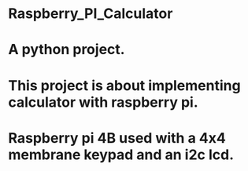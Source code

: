 # Raspberry_PI_Calculator
# A python project.
# This project is about implementing calculator with raspberry pi.
# Raspberry pi 4B used with a 4x4 membrane keypad and an i2c lcd.

